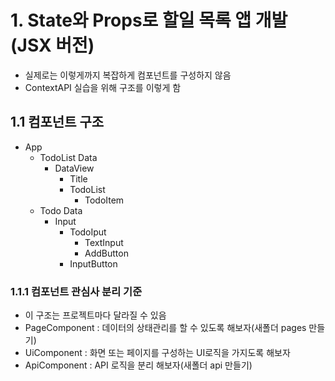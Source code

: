 # 1. State와 Props로 할일 목록 앱 개발(JSX 버전)

- 실제로는 이렇게까지 복잡하게 컴포넌트를 구성하지 않음
- ContextAPI 실습을 위해 구조를 이렇게 함

## 1.1 컴포넌트 구조

- App
  - TodoList Data
    - DataView
      - Title
      - TodoList
        - TodoItem
  - Todo Data
    - Input
      - TodoIput
        - TextInput
        - AddButton
      - InputButton

### 1.1.1 컴포넌트 관심사 분리 기준

- 이 구조는 프로젝트마다 달라질 수 있음
- PageComponent : 데이터의 상태관리를 할 수 있도록 해보자(새폴더 pages 만들기)
- UiComponent : 화면 또는 페이지를 구성하는 UI로직을 가지도록 해보자
- ApiComponent : API 로직을 분리 해보자(새폴더 api 만들기)
